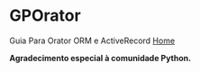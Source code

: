 # GPOrator
Guia Para Orator ORM e ActiveRecord
[Home](https://github.com/CleberAP/GPOrator/wiki)

**Agradecimento especial à comunidade Python.**
